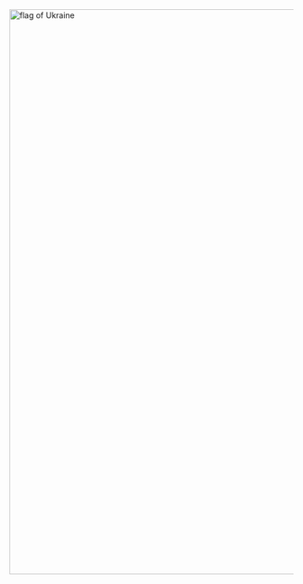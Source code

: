 <img alt="flag of Ukraine" src="https://github.com/iosonja/iosonja/blob/main/ukraine.jpg" width="1000">
